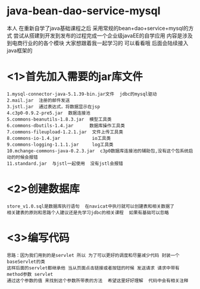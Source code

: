 # java-bean-dao-service-mysql
本人 在重新自学了java基础课程之后
采用常规的bean+dao+service+mysql的方式
尝试从搭建到开发到发布的过程完成一个企业级javaEE的自学应用
内容是涉及到电商行业的的各个模块
大家想跟着我一起学习的 可以看看哦
后面会陆续接入java框架的


# <1>首先加入需要的jar库文件
	1.mysql-connector-java-5.1.39-bin.jar文件  jdbc的mysql驱动
	2.mail.jar  注册的邮件发送
	3.jstl.jar  通过表达式，将数据显示在jsp
	4.c3p0-0.9.2-pre5.jar  数据连接池 
	5.commons-beanutils-1.8.3.jar  模型工具类
	6.commons-dbutils-1.4.jar      数据库操作工具类
	7.commons-fileupload-1.2.1.jar  文件上传工具类
	8.commons-io-1.4.jar            io工具类
	9.commons-logging-1.1.1.jar     log工具类
	10.mchange-commons-java-0.2.3.jar  c3p0数据库连接池的辅助包,没有这个包系统启动的时候会报错
	11.standard.jar  与jstl一起使用  没有jstl会报错

# <2>创建数据库
	store_v1.0.sql是数据库执行语句  在navicat中执行就可以创建表和相关数据了
	相关建表的原则和思路个人建议还是先学习jdbc的相关课程  如果有基础可以忽略

# <3>编写代码
	思路：因为我们用到的是servlet 所以 为了可以更好的调度和尽量减少代码 封装一个baseServlet的类
	这样后面的servlet都继承他 当从页面点击链接或者按钮的时候 发送请求 请求中带有method参数 servlet
	通过这个参数的值 来找到这个参数所带表的方法  希望这里好好理解  代码中会有相关注释

